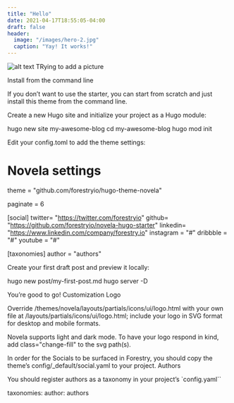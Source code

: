 ```yaml
---
title: "Hello"
date: 2021-04-17T18:55:05-04:00
draft: false
header:
  image: "/images/hero-2.jpg"
  caption: "Yay! It works!"
---
```

![alt text](https://i.imgur.com/0xnhLwg.jpg)
TRying to add a picture

Install from the command line



If you don’t want to use the starter, you can start from scratch and just install this theme from the command line.

Create a new Hugo site and initialize your project as a Hugo module:

hugo new site my-awesome-blog
cd my-awesome-blog
hugo mod init

Edit your config.toml to add the theme settings:

# Novela settings
theme = "github.com/forestryio/hugo-theme-novela"

paginate = 6

[social]
twitter= "https://twitter.com/forestryio"
github= "https://github.com/forestryio/novela-hugo-starter"
linkedin= "https://www.linkedin.com/company/forestry.io"
instagram = "#"
dribbble = "#"
youtube = "#"

[taxonomies]
author = "authors"

Create your first draft post and preview it locally:

hugo new post/my-first-post.md
hugo server -D

You’re good to go!
Customization
Logo

Override /themes/novela/layouts/partials/icons/ui/logo.html with your own file at /layouts/partials/icons/ui/logo.html; include your logo in SVG format for desktop and mobile formats.

Novela supports light and dark mode. To have your logo respond in kind, add class="change-fill" to the svg path(s).

In order for the Socials to be surfaced in Forestry, you should copy the theme’s config/_default/social.yaml to your project.
Authors

You should register authors as a taxonomy in your project’s `config.yaml``

taxonomies:
  author: authors
